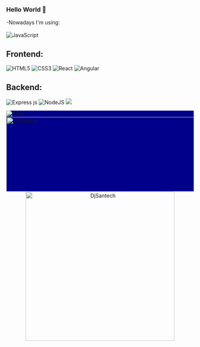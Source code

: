 ### Hello World 👋
-Nowadays I'm using:</br></br>
![JavaScript](https://img.shields.io/badge/javascript-%23323330.svg?style=for-the-badge&logo=javascript&logoColor=%23F7DF1E)  
## Frontend:
![HTML5](https://img.shields.io/badge/html5-%23E34F26.svg?style=for-the-badge&logo=html5&logoColor=white) ![CSS3](https://img.shields.io/badge/css3-%231572B6.svg?style=for-the-badge&logo=css3&logoColor=white)  ![React](https://img.shields.io/badge/react-%2320232a.svg?style=for-the-badge&logo=react&logoColor=%2361DAFB)  ![Angular](https://img.shields.io/badge/Angular-DD0031?style=for-the-badge&logo=angular&logoColor=white)

## Backend:
![Express js](https://img.shields.io/badge/Express.js-000000?style=for-the-badge&logo=express&logoColor=white) ![NodeJS](https://img.shields.io/badge/node.js-6DA55F?style=for-the-badge&logo=node.js&logoColor=white) 
<img src="https://img.shields.io/badge/NODEMON-%23323330.svg?style=for-the-badge&logo=nodemon&logoColor=red">
<div align="left" style="background-color: #00008B" >
 <img src="https://github-readme-stats.vercel.app/api?username=DjSantech&count_private=true&show_icons=true&theme=dracula&include_all_commits=true" alt="Stats" />
   
 <img src="https://github-profile-summary-cards.vercel.app/api/cards/profile-details?username=DjSantech&theme=dracula&hide_border=true" width="525" height="200" alt="DjSantech"/>

  </div>
  <div align="center">
   
  <img src="https://github-profile-trophy.vercel.app/?username=DjSantech&theme=dracula&column=3"  width="400" alt="DjSantech"/>
  
   </div>
<!--
**DjSantech/DjSantech** is a ✨ _special_ ✨ repository because its `README.md` (this file) appears on your GitHub profile.

Here are some ideas to get you started:

- 🔭 I’m currently working on ...
- 🌱 I’m currently learning ...
- 👯 I’m looking to collaborate on ...
- 🤔 I’m looking for help with ...
- 💬 Ask me about ...
- 📫 How to reach me: ...
- 😄 Pronouns: ...
- ⚡ Fun fact: ...
-->
